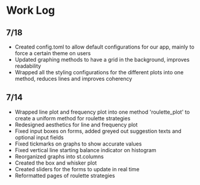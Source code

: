 # Work Log 
## 7/18
- Created config.toml to allow default configurations for our app, mainly to force a certain theme on users
- Updated graphing methods to have a grid in the background, improves readability
- Wrapped all the styling configurations for the different plots into one method, reduces lines and improves coherency

## 7/14 
- Wrapped line plot and frequency plot into one method 'roulette_plot' to create a uniform method for roulette strategies
- Redesigned aesthetics for line and frequency plot
- Fixed input boxes on forms, added greyed out suggestion texts and optional input fields
- Fixed tickmarks on graphs to show accurate values
- Fixed vertical line starting balance indicator on histogram
- Reorganized graphs into st.columns
- Created the box and whisker plot
- Created sliders for the forms to update in real time
- Reformatted pages of roulette strategies